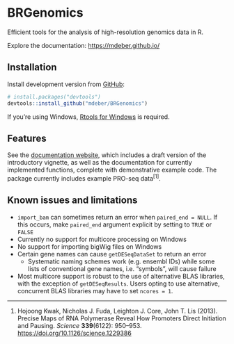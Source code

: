 
<!-- README.md is generated from README.Rmd. Please edit that file -->

# BRGenomics

<!-- badges: start -->

<!-- badges: end -->

Efficient tools for the analysis of high-resolution genomics data in R.

Explore the documentation: <https://mdeber.github.io/>

## Installation

Install development version from
[GitHub](https://github.com/mdeber/BRGenomics):

``` r
# install.packages("devtools")
devtools::install_github("mdeber/BRGenomics")
```

If you’re using Windows, [Rtools for
Windows](https://cran.rstudio.com/bin/windows/Rtools/) is required.

## Features

See the [documentation website](https://mdeber.github.io/), which
includes a draft version of the introductory vignette, as well as the
documentation for currently implemented functions, complete with
demonstrative example code. The package currently includes example
PRO-seq data<sup>\[1\]</sup>.

## Known issues and limitations

  - `import_bam` can sometimes return an error when `paired_end = NULL`.
    If this occurs, make `paired_end` argument explicit by setting to
    `TRUE` or `FALSE`
  - Currently no support for multicore processing on Windows
  - No support for importing bigWig files on Windows
  - Certain gene names can cause `getDESeqDataSet` to return an error
      - Systematic naming schemes work (e.g. ensembl IDs) while some
        lists of conventional gene names, i.e. “symbols”, will cause
        failure
  - Most multicore support is robust to the use of alternative BLAS
    libraries, with the exception of `getDESeqResults`. Users opting to
    use alternative, concurrent BLAS libraries may have to set `ncores
    = 1`.

-----

1.  Hojoong Kwak, Nicholas J. Fuda, Leighton J. Core, John T. Lis
    (2013). Precise Maps of RNA Polymerase Reveal How Promoters Direct
    Initiation and Pausing. *Science* **339**(6122): 950–953.
    <https://doi.org/10.1126/science.1229386>
